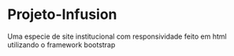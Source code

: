 # Projeto-Infusion
Uma especie de site institucional com responsividade feito em html utilizando o framework bootstrap
